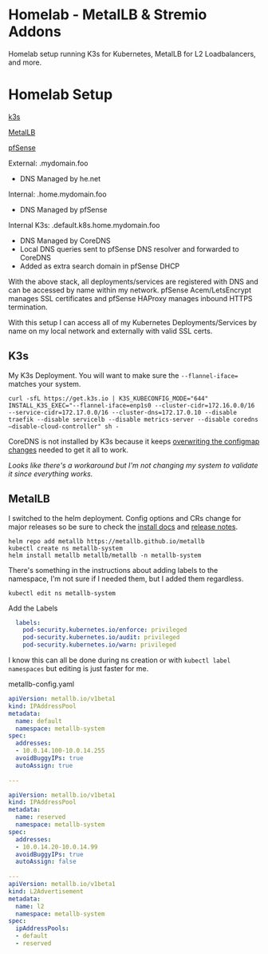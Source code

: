 # Homelab - MetalLB & Stremio Addons

Homelab setup running K3s for Kubernetes, MetalLB for L2 Loadbalancers, and more.

# Homelab Setup
[k3s](https://k3s.io/)

[MetalLB](https://metallb.io/)

[pfSense](https://www.netgate.com/)

External: .mydomain.foo

 - DNS Managed by he.net 

Internal: .home.mydomain.foo

 - DNS Managed by pfSense

Internal K3s: .default.k8s.home.mydomain.foo

 - DNS Managed by CoreDNS
 - Local DNS queries sent to pfSense DNS resolver and forwarded to CoreDNS
 - Added as extra search domain in pfSense DHCP

With the above stack, all deployments/services are registered with DNS and can be accessed by name within my network. pfSense Acem/LetsEncrypt manages SSL certificates and pfSense HAProxy manages inbound HTTPS termination.

With this setup I can access all of my Kubernetes Deployments/Services by name on my local network and externally with valid SSL certs.


## K3s
My K3s Deployment. You will want to make sure the `--flannel-iface=` matches your system.

    curl -sfL https://get.k3s.io | K3S_KUBECONFIG_MODE="644" INSTALL_K3S_EXEC="--flannel-iface=enp1s0 --cluster-cidr=172.16.0.0/16 --service-cidr=172.17.0.0/16 --cluster-dns=172.17.0.10 --disable traefik --disable servicelb --disable metrics-server --disable coredns —disable-cloud-controller" sh -

CoreDNS is not installed by K3s because it keeps [overwriting the configmap changes](https://github.com/k3s-io/k3s/issues/2214) needed to get it all to work.

*Looks like there's a workaround but I'm not changing my system to validate it since everything works.*

## MetalLB

I switched to the helm deployment. Config options and CRs change for major releases so be sure to check the [install docs](https://metallb.io/installation/) and [release notes](https://metallb.io/release-notes/).  

```
helm repo add metallb https://metallb.github.io/metallb
kubectl create ns metallb-system
helm install metallb metallb/metallb -n metallb-system
```

There's something in the instructions about adding labels to the namespace, I'm not sure if I needed them, but I added them regardless.

    kubectl edit ns metallb-system
Add the Labels
```yaml
  labels:
    pod-security.kubernetes.io/enforce: privileged
    pod-security.kubernetes.io/audit: privileged
    pod-security.kubernetes.io/warn: privileged
```
I know this can all be done during ns creation or with `kubectl label namespaces` but editing is just faster for me.

metallb-config.yaml
```yaml
apiVersion: metallb.io/v1beta1
kind: IPAddressPool
metadata:
  name: default
  namespace: metallb-system
spec:
  addresses:
  - 10.0.14.100-10.0.14.255
  avoidBuggyIPs: true
  autoAssign: true
  
---

apiVersion: metallb.io/v1beta1
kind: IPAddressPool
metadata:
  name: reserved
  namespace: metallb-system
spec:
  addresses:
  - 10.0.14.20-10.0.14.99
  avoidBuggyIPs: true
  autoAssign: false
  
---
apiVersion: metallb.io/v1beta1
kind: L2Advertisement
metadata:
  name: l2
  namespace: metallb-system
spec:
  ipAddressPools:
  - default
  - reserved
```
